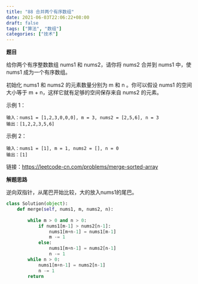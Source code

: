 ```yaml
---
title: "88 合并两个有序数组"
date: 2021-06-03T22:06:22+08:00
draft: false
tags: ["算法", "数组"]
categories: ["技术"]
---
```


**题目**

给你两个有序整数数组 nums1 和 nums2，请你将 nums2 合并到 nums1 中，使 nums1 成为一个有序数组。

初始化 nums1 和 nums2 的元素数量分别为 m 和 n 。你可以假设 nums1 的空间大小等于 m + n，这样它就有足够的空间保存来自 nums2 的元素。

示例 1：
```
输入：nums1 = [1,2,3,0,0,0], m = 3, nums2 = [2,5,6], n = 3
输出：[1,2,2,3,5,6]
```
示例 2：
```
输入：nums1 = [1], m = 1, nums2 = [], n = 0
输出：[1]
```

链接：https://leetcode-cn.com/problems/merge-sorted-array

**解题思路**

逆向双指针，从尾巴开始比较，大的放入nums1的尾巴。

```python
class Solution(object):
    def merge(self, nums1, m, nums2, n):
    
        while m > 0 and n > 0:
            if nums1[m-1] > nums2[n-1]:
                nums1[m+n-1] = nums1[m-1]
                m -= 1
            else:
                nums1[m+n-1] = nums2[n-1]
                n -= 1
        while n > 0:
            nums1[m+n-1] = nums2[n-1]
            n -= 1
        return
```